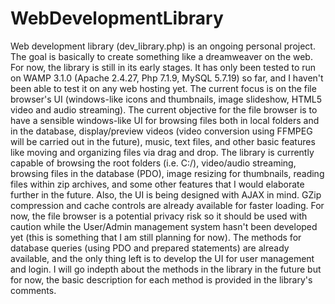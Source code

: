 # WebDevelopmentLibrary
Web development library (dev_library.php) is an ongoing personal project. The goal is basically to create something like a dreamweaver on the web. For now, the library is still in its early stages. It has only been tested to run on WAMP 3.1.0 (Apache 2.4.27, Php 7.1.9, MySQL 5.7.19) so far, and I haven't been able to test it on any web hosting yet. The current focus is on the file browser's UI (windows-like icons and thumbnails, image slideshow, HTML5 video and audio streaming). The current objective for the file browser is to have a sensible windows-like UI for browsing files both in local folders and in the database, display/preview videos (video conversion using FFMPEG will be carried out in the future), music, text files, and other basic features like moving and organizing files via drag and drop. The library is currently capable of browsing the root folders (i.e. C:/), video/audio streaming, browsing files in the database (PDO), image resizing for thumbnails, reading files within zip archives, and some other features that I would elaborate further in the future. Also, the UI is being designed with AJAX in mind. GZip compression and cache controls are already available for faster loading. For now, the file browser is a potential privacy risk so it should be used with caution while the User/Admin management system hasn't been developed yet (this is something that I am still planning for now). The methods for database queries (using PDO and prepared statements) are already available, and the only thing left is to develop the UI for user management and login. I will go indepth about the methods in the library in the future but for now, the basic description for each method is provided in the library's comments.
